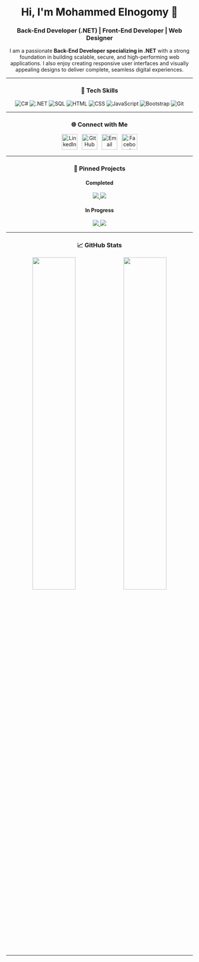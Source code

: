 <div align="center">
  
# Hi, I'm Mohammed Elnogomy 👋
  
### Back-End Developer (.NET) | Front-End Developer | Web Designer

<p>
I am a passionate <strong>Back-End Developer specializing in .NET</strong> with a strong foundation in building scalable, secure, and high-performing web applications.  
I also enjoy creating responsive user interfaces and visually appealing designs to deliver complete, seamless digital experiences.
</p>

---

### 🚀 Tech Skills
![C#](https://img.shields.io/badge/C%23-239120?style=flat&logo=c-sharp&logoColor=white)
![.NET](https://img.shields.io/badge/.NET-512BD4?style=flat&logo=dotnet&logoColor=white)
![SQL](https://img.shields.io/badge/SQL-4479A1?style=flat&logo=postgresql&logoColor=white)
![HTML](https://img.shields.io/badge/HTML5-E34F26?style=flat&logo=html5&logoColor=white)
![CSS](https://img.shields.io/badge/CSS3-1572B6?style=flat&logo=css3&logoColor=white)
![JavaScript](https://img.shields.io/badge/JavaScript-F7DF1E?style=flat&logo=javascript&logoColor=black)
![Bootstrap](https://img.shields.io/badge/Bootstrap-7952B3?style=flat&logo=bootstrap&logoColor=white)
![Git](https://img.shields.io/badge/GIT-E44C30?style=flat&logo=git&logoColor=white)

---

### 🌐 Connect with Me
<p align="center">
  
[<img src="https://skillicons.dev/icons?i=linkedin" width="42" alt="LinkedIn" />](https://www.linkedin.com/in/mohammedelnogomy)
&nbsp;
[<img src="https://skillicons.dev/icons?i=github" width="42" alt="GitHub" />](https://github.com/melnegomy)
&nbsp;
[<img src="https://skillicons.dev/icons?i=gmail" width="42" alt="Email" />](mailto:elnogomymohammed@gmail.com)
&nbsp;
[<img src="https://skillicons.dev/icons?i=facebook" width="42" alt="Facebook" />](https://www.facebook.com/mohammed.elnogomy.438842)

</p>


---

### 📌 Pinned Projects
#### Completed
<a href="https://github.com/melnegomy/Project1">
  <img src="https://github-readme-stats.vercel.app/api/pin/?username=melnegomy&repo=Project1&theme=tokyonight" />
</a>
<a href="https://github.com/melnegomy/Project2">
  <img src="https://github-readme-stats.vercel.app/api/pin/?username=melnegomy&repo=Project2&theme=tokyonight" />
</a>

#### In Progress
<a href="https://github.com/melnegomy/NewApp">
  <img src="https://img.shields.io/badge/New%20App-Work%20in%20Progress-yellow?style=for-the-badge&logo=github" />
</a>
<a href="https://github.com/melnegomy/CSharp-Basics">
  <img src="https://img.shields.io/badge/CSharp%20Basics-Under%20Development-blue?style=for-the-badge&logo=csharp" />
</a>

---

### 📈 GitHub Stats
<img src="https://github-readme-stats.vercel.app/api?username=melnegomy&show_icons=true&theme=tokyonight" width="48%" />
<img src="https://github-readme-stats.vercel.app/api/top-langs/?username=melnegomy&layout=compact&theme=tokyonight" width="48%" />

---
</div>
